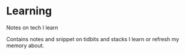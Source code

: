 # Learning
Notes on tech I learn

Contains notes and snippet on tidbits and stacks I learn or refresh my memory about.
